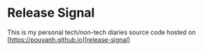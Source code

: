 # Release Signal
This is my personal tech/non-tech diaries source code hosted on [https://pouyanh.github.io][release-signal]

[release-signal]: https://pouyanh.github.io
